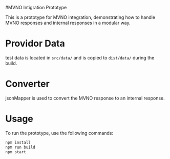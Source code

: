 #MVNO Intigration Prototype

This is a prototype for MVNO integration, demonstrating how to handle MVNO responses and internal responses in a modular way.

# Providor Data

test data is located in `src/data/` and is copied to `dist/data/` during the build.

# Converter

jsonMapper is used to convert the MVNO response to an internal response.

# Usage

To run the prototype, use the following commands:

```bash
npm install
npm run build
npm start
```
